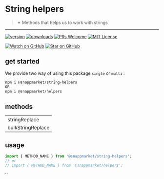 # String helpers
> ✴ Methods that helps us to work with strings
----

[![version](https://img.shields.io/npm/v/@snappmarket/string-helpers.svg?style=flat-square)](https://www.npmjs.com/package/@snappmarket/string-helpers)
[![downloads](https://img.shields.io/npm/dm/@snappmarket/string-helpers.svg?style=flat-square)](http://www.npmtrends.com/@snappmarket/string-helpers)
[![PRs Welcome](https://img.shields.io/badge/PRs-welcome-brightgreen.svg?style=flat-square)](http://makeapullrequest.com)
[![MIT License](https://img.shields.io/npm/l/@snappmarket/string-helpers.svg?style=flat-square)](https://github.com/snappmarket/frontend-toolbox/tree/master/packages/useDidUpdateEffect/blob/master/LICENSE.md)

[![Watch on GitHub](https://img.shields.io/github/watchers/snappmarket/frontend-toolbox.svg?style=social)](https://github.com/snappmarket/frontend-toolbox/watchers)
[![Star on GitHub](https://img.shields.io/github/stars/snappmarket/frontend-toolbox.svg?style=social)](https://github.com/snappmarket/frontend-toolbox/stargazers)

## get started 
We provide two way of using this package `single` or `multi` :
```bash
npm i @snappmarket/string-helpers
OR
npm i @snappmarket/helpers
```

## methods
|        |
| ------ |
| stringReplace                                                 |  
| bulkStringReplace                                                 |  

## usage 
```javascript
import { METHOD_NAME } from '@snappmarket/string-helpers';
// or 
// import { METHOD_NAME } from '@snappmarket/helpers';
```
``

